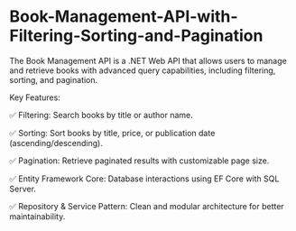 # Book-Management-API-with-Filtering-Sorting-and-Pagination
The Book Management API is a .NET Web API that allows users to manage and retrieve books with advanced query capabilities, including filtering, sorting, and pagination.

Key Features:

✅ Filtering: Search books by title or author name.

✅ Sorting: Sort books by title, price, or publication date (ascending/descending).

✅ Pagination: Retrieve paginated results with customizable page size.

✅ Entity Framework Core: Database interactions using EF Core with SQL Server.

✅ Repository & Service Pattern: Clean and modular architecture for better maintainability.
